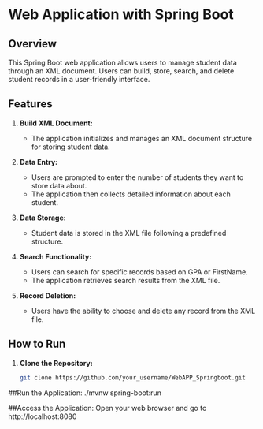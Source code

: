 # Web Application with Spring Boot

## Overview

This Spring Boot web application allows users to manage student data through an XML document. Users can build, store, search, and delete student records in a user-friendly interface.

## Features

1. **Build XML Document:**
   - The application initializes and manages an XML document structure for storing student data.

2. **Data Entry:**
   - Users are prompted to enter the number of students they want to store data about.
   - The application then collects detailed information about each student.

3. **Data Storage:**
   - Student data is stored in the XML file following a predefined structure.

4. **Search Functionality:**
   - Users can search for specific records based on GPA or FirstName.
   - The application retrieves search results from the XML file.

5. **Record Deletion:**
   - Users have the ability to choose and delete any record from the XML file.

## How to Run

1. **Clone the Repository:**
   ```bash
   git clone https://github.com/your_username/WebAPP_Springboot.git

##Run the Application:
./mvnw spring-boot:run

##Access the Application:
Open your web browser and go to http://localhost:8080

